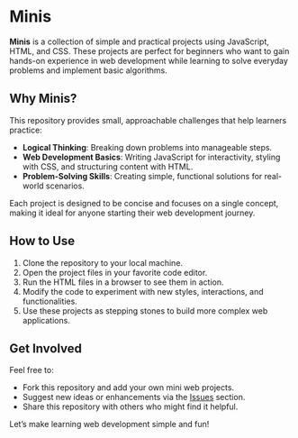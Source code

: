 # Minis

**Minis** is a collection of simple and practical projects using JavaScript, HTML, and CSS. These projects are perfect for beginners who want to gain hands-on experience in web development while learning to solve everyday problems and implement basic algorithms.

## Why Minis?

This repository provides small, approachable challenges that help learners practice:
- **Logical Thinking**: Breaking down problems into manageable steps.
- **Web Development Basics**: Writing JavaScript for interactivity, styling with CSS, and structuring content with HTML.
- **Problem-Solving Skills**: Creating simple, functional solutions for real-world scenarios.

Each project is designed to be concise and focuses on a single concept, making it ideal for anyone starting their web development journey.

## How to Use

1. Clone the repository to your local machine.
2. Open the project files in your favorite code editor.
3. Run the HTML files in a browser to see them in action.
4. Modify the code to experiment with new styles, interactions, and functionalities.
5. Use these projects as stepping stones to build more complex web applications.

## Get Involved

Feel free to:
- Fork this repository and add your own mini web projects.
- Suggest new ideas or enhancements via the [Issues](https://github.com/your-repo/minis/issues) section.
- Share this repository with others who might find it helpful.

Let’s make learning web development simple and fun!

